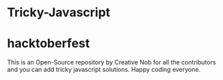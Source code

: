 # Tricky-Javascript
# hacktoberfest

This is an Open-Source repository by Creative Nob for all the contributors and you can add tricky javascript solutions. 
Happy coding everyone.
